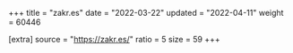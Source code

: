 +++
title = "zakr.es"
date = "2022-03-22"
updated = "2022-04-11"
weight = 60446

[extra]
source = "https://zakr.es/"
ratio = 5
size = 59
+++
